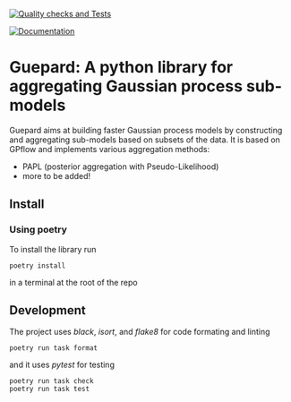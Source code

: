 [![Quality checks and Tests](https://github.com/NicolasDurrande/guepard/actions/workflows/quality-checks.yaml/badge.svg)](https://github.com/NicolasDurrande/guepard/actions/workflows/quality-checks.yaml)

[![Documentation](https://github.com/NicolasDurrande/guepard/actions/workflows/docs.yaml/badge.svg)](https://github.com/NicolasDurrande/guepard/actions/workflows/docs.yaml)

# Guepard: A python library for aggregating Gaussian process sub-models

Guepard aims at building faster Gaussian process models by constructing and aggregating sub-models based on subsets of the data. It is based on GPflow and implements various aggregation methods:
* PAPL (posterior aggregation with Pseudo-Likelihood)
* more to be added!

## Install

### Using poetry

To install the library run
```
poetry install
```
in a terminal at the root of the repo

## Development
The project uses *black*, *isort*, and *flake8* for code formating and linting
```
poetry run task format
```
and it uses *pytest* for testing
```
poetry run task check
poetry run task test
```
